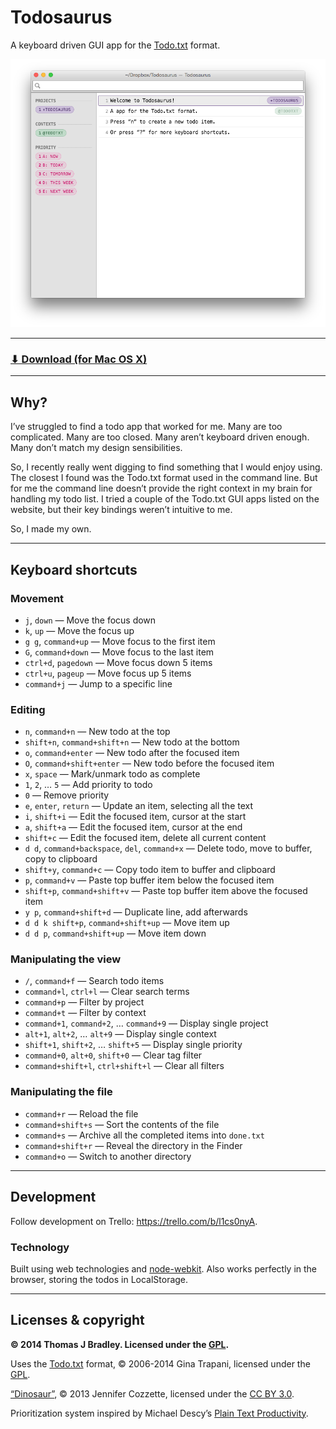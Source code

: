 # Todosaurus

A keyboard driven GUI app for the [Todo.txt](http://todotxt.com/) format.

![](todosaurus-screenshot.png)

---

### [⬇ Download (for Mac OS X)](https://github.com/thomasjbradley/todosaurus/releases/download/v1.1.0/Todosaurus-v1.1.0.zip)

---

## Why?

I’ve struggled to find a todo app that worked for me. Many are too complicated. Many are too closed. Many aren’t keyboard driven enough. Many don’t match my design sensibilities.

So, I recently really went digging to find something that I would enjoy using. The closest I found was the Todo.txt format used in the command line. But for me the command line doesn’t provide the right context in my brain for handling my todo list. I tried a couple of the Todo.txt GUI apps listed on the website, but their key bindings weren’t intuitive to me.

So, I made my own.

---

## Keyboard shortcuts

### Movement

- `j`, `down` — Move the focus down
- `k`, `up` — Move the focus up
- `g g`, `command+up` — Move focus to the first item
- `G`, `command+down` — Move focus to the last item
- `ctrl+d`, `pagedown` — Move focus down 5 items
- `ctrl+u`, `pageup` — Move focus up 5 items
- `command+j` — Jump to a specific line

### Editing

- `n`, `command+n` — New todo at the top
- `shift+n`, `command+shift+n` — New todo at the bottom
- `o`, `command+enter` — New todo after the focused item
- `O`, `command+shift+enter` — New todo before the focused item
- `x`, `space` — Mark/unmark todo as complete
- `1`, `2`, … `5` — Add priority to todo
- `0` — Remove priority
- `e`, `enter`, `return` — Update an item, selecting all the text
- `i`, `shift+i` — Edit the focused item, cursor at the start
- `a`, `shift+a` — Edit the focused item, cursor at the end
- `shift+c` — Edit the focused item, delete all current content
- `d d`, `command+backspace`, `del`, `command+x` — Delete todo, move to buffer, copy to clipboard
- `shift+y`, `command+c` — Copy todo item to buffer and clipboard
- `p`, `command+v` — Paste top buffer item below the focused item
- `shift+p`, `command+shift+v` — Paste top buffer item above the focused item
- `y p`, `command+shift+d` — Duplicate line, add afterwards
- `d d k shift+p`, `command+shift+up` — Move item up
- `d d p`, `command+shift+up` — Move item down

### Manipulating the view

- `/`, `command+f` — Search todo items
- `command+l`, `ctrl+l` — Clear search terms
- `command+p` — Filter by project
- `command+t` — Filter by context
- `command+1`, `command+2`, … `command+9` — Display single project
- `alt+1`, `alt+2`, … `alt+9` — Display single context
- `shift+1`, `shift+2`, … `shift+5` — Display single priority
- `command+0`, `alt+0`, `shift+0` — Clear tag filter
- `command+shift+l`, `ctrl+shift+l` — Clear all filters

### Manipulating the file

- `command+r` — Reload the file
- `command+shift+s` — Sort the contents of the file
- `command+s` — Archive all the completed items into `done.txt`
- `command+shift+r` — Reveal the directory in the Finder
- `command+o` — Switch to another directory

---

## Development

Follow development on Trello: <https://trello.com/b/l1cs0nyA>.

### Technology

Built using web technologies and [node-webkit](https://github.com/rogerwang/node-webkit/).
Also works perfectly in the browser, storing the todos in LocalStorage.

---

## Licenses & copyright

**© 2014 Thomas J Bradley. Licensed under the [GPL](LICENSE).**

Uses the [Todo.txt](http://todotxt.com/) format, © 2006-2014 Gina Trapani, licensed under the [GPL](http://www.gnu.org/copyleft/gpl.html).

[“Dinosaur”](http://thenounproject.com/term/dinosaur/13786/), © 2013 Jennifer Cozzette, licensed under the [CC BY 3.0](http://creativecommons.org/licenses/by/3.0/us/).

Prioritization system inspired by Michael Descy’s [Plain Text Productivity](http://plaintext-productivity.net/1-03-how-i-organize-my-todo-txt-file.html).
